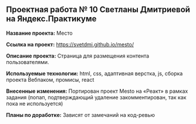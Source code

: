 ## Проектная работа № 10 Светланы Дмитриевой на Яндекс.Практикуме

__Название проекта:__ Место

 __Ссылка на проект:__ https://svetdmi.github.io/mesto/

__Описание проекта:__ Страница для размещения контента пользователями.

__Используемые технологии:__ html, css, адаптивная верстка, js, сборка проекта Вебпаком, промисы, react

__Внесенные изменения:__  Портирован проект Mesto на «Реакт» в рамках задания (попап, подтверждающий удаление закомментирован, так как пока не используется)

__Планы по доработке:__ Зависят от замечаний на код-ревью